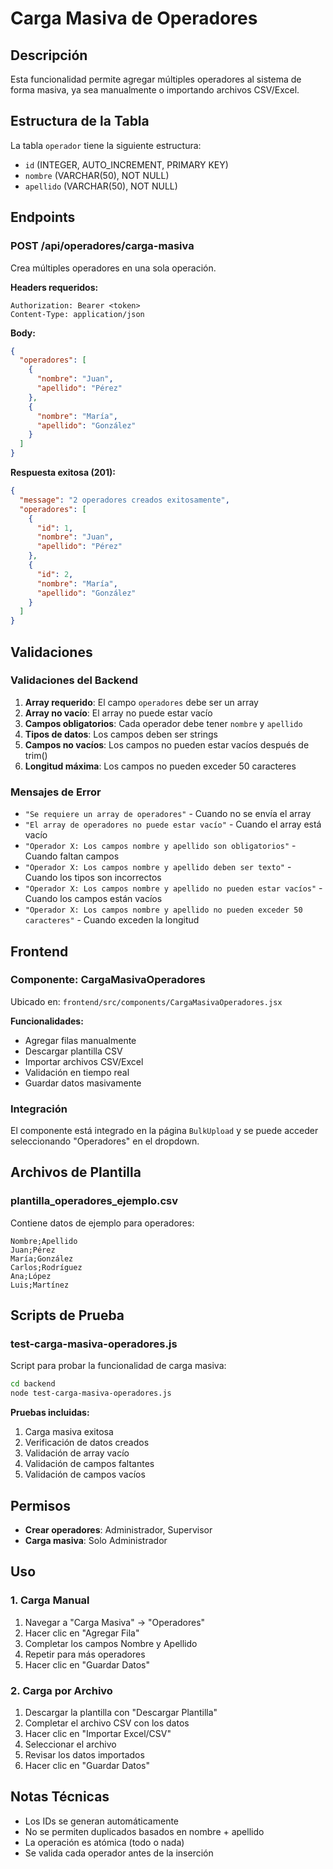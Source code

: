 # Carga Masiva de Operadores

## Descripción
Esta funcionalidad permite agregar múltiples operadores al sistema de forma masiva, ya sea manualmente o importando archivos CSV/Excel.

## Estructura de la Tabla
La tabla `operador` tiene la siguiente estructura:
- `id` (INTEGER, AUTO_INCREMENT, PRIMARY KEY)
- `nombre` (VARCHAR(50), NOT NULL)
- `apellido` (VARCHAR(50), NOT NULL)

## Endpoints

### POST /api/operadores/carga-masiva
Crea múltiples operadores en una sola operación.

**Headers requeridos:**
```
Authorization: Bearer <token>
Content-Type: application/json
```

**Body:**
```json
{
  "operadores": [
    {
      "nombre": "Juan",
      "apellido": "Pérez"
    },
    {
      "nombre": "María",
      "apellido": "González"
    }
  ]
}
```

**Respuesta exitosa (201):**
```json
{
  "message": "2 operadores creados exitosamente",
  "operadores": [
    {
      "id": 1,
      "nombre": "Juan",
      "apellido": "Pérez"
    },
    {
      "id": 2,
      "nombre": "María",
      "apellido": "González"
    }
  ]
}
```

## Validaciones

### Validaciones del Backend
1. **Array requerido**: El campo `operadores` debe ser un array
2. **Array no vacío**: El array no puede estar vacío
3. **Campos obligatorios**: Cada operador debe tener `nombre` y `apellido`
4. **Tipos de datos**: Los campos deben ser strings
5. **Campos no vacíos**: Los campos no pueden estar vacíos después de trim()
6. **Longitud máxima**: Los campos no pueden exceder 50 caracteres

### Mensajes de Error
- `"Se requiere un array de operadores"` - Cuando no se envía el array
- `"El array de operadores no puede estar vacío"` - Cuando el array está vacío
- `"Operador X: Los campos nombre y apellido son obligatorios"` - Cuando faltan campos
- `"Operador X: Los campos nombre y apellido deben ser texto"` - Cuando los tipos son incorrectos
- `"Operador X: Los campos nombre y apellido no pueden estar vacíos"` - Cuando los campos están vacíos
- `"Operador X: Los campos nombre y apellido no pueden exceder 50 caracteres"` - Cuando exceden la longitud

## Frontend

### Componente: CargaMasivaOperadores
Ubicado en: `frontend/src/components/CargaMasivaOperadores.jsx`

**Funcionalidades:**
- Agregar filas manualmente
- Descargar plantilla CSV
- Importar archivos CSV/Excel
- Validación en tiempo real
- Guardar datos masivamente

### Integración
El componente está integrado en la página `BulkUpload` y se puede acceder seleccionando "Operadores" en el dropdown.

## Archivos de Plantilla

### plantilla_operadores_ejemplo.csv
Contiene datos de ejemplo para operadores:
```csv
Nombre;Apellido
Juan;Pérez
María;González
Carlos;Rodríguez
Ana;López
Luis;Martínez
```

## Scripts de Prueba

### test-carga-masiva-operadores.js
Script para probar la funcionalidad de carga masiva:
```bash
cd backend
node test-carga-masiva-operadores.js
```

**Pruebas incluidas:**
1. Carga masiva exitosa
2. Verificación de datos creados
3. Validación de array vacío
4. Validación de campos faltantes
5. Validación de campos vacíos

## Permisos
- **Crear operadores**: Administrador, Supervisor
- **Carga masiva**: Solo Administrador

## Uso

### 1. Carga Manual
1. Navegar a "Carga Masiva" → "Operadores"
2. Hacer clic en "Agregar Fila"
3. Completar los campos Nombre y Apellido
4. Repetir para más operadores
5. Hacer clic en "Guardar Datos"

### 2. Carga por Archivo
1. Descargar la plantilla con "Descargar Plantilla"
2. Completar el archivo CSV con los datos
3. Hacer clic en "Importar Excel/CSV"
4. Seleccionar el archivo
5. Revisar los datos importados
6. Hacer clic en "Guardar Datos"

## Notas Técnicas
- Los IDs se generan automáticamente
- No se permiten duplicados basados en nombre + apellido
- La operación es atómica (todo o nada)
- Se valida cada operador antes de la inserción 